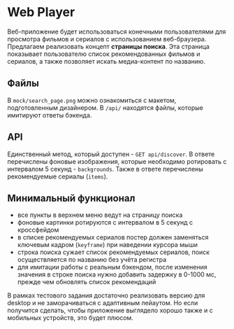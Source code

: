 # Web Player

Веб-приложение будет использоваться конечными пользователями для просмотра фильмов и сериалов с использованием веб-браузера. Предлагаем реализовать концепт **страницы поиска**. Эта страница показывает пользователю список рекомендованных фильмов и сериалов, а также позволяет искать медиа-контент по названию.

## Файлы

В `mock/search_page.png` можно ознакомиться с макетом, подготовленным дизайнером.
В `/api/` находятся файлы, которые имитируют ответы бэкенда.

## API

Единственный метод, который доступен - `GET api/discover`. В ответе перечислены фоновые изображения, которые необходимо ротировать с интервалом 5 секунд - `backgrounds`. Также в ответе перечислены рекомендуемые сериалы (`items`).

## Минимальный функционал

- все пункты в верхнем меню ведут на страницу поиска
- фоновые картинки ротируются с интервалом в 5 секунд с кроссфейдом
- в списке рекомендуемых сериалов постер должен заменяться ключевым кадром (`keyframe`) при наведении курсора мыши
- строка поиска сужает список рекомендуемых сериалов, поиск осуществляется по названию без учёта регистра
- для имитации работы с реальным бэкендом, после изменения значения в строке поиска нужно добавить задержку в 0-1000 мс, прежде чем обновлять список рекомендаций

В рамках тестового задания достаточно реализовать версию для desktop и не заморачиваться с адаптивным лейаутом. Но если получится сделать, чтобы приложение выглядело хорошо также и с мобильных устройств, это будет плюсом.
